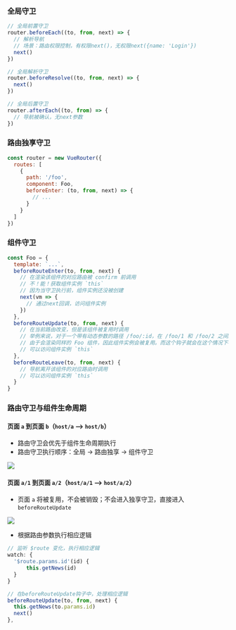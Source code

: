 ### 全局守卫

```js
// 全局前置守卫
router.beforeEach((to, from, next) => {
  // 解析导航
  // 场景：路由权限控制，有权限next()，无权限next({name: 'Login'})
  next()
})

// 全局解析守卫
router.beforeResolve((to, from, next) => {
  next()
})

// 全局后置守卫
router.afterEach((to, from) => {
  // 导航被确认，无next参数
})
```

### 路由独享守卫

```js
const router = new VueRouter({
  routes: [
    {
      path: '/foo',
      component: Foo,
      beforeEnter: (to, from, next) => {
        // ...
      }
    }
  ]
})
```

### 组件守卫

```js
const Foo = {
  template: `...`,
  beforeRouteEnter(to, from, next) {
    // 在渲染该组件的对应路由被 confirm 前调用
    // 不！能！获取组件实例 `this`
    // 因为当守卫执行前，组件实例还没被创建
    next(vm => {
      // 通过next回调，访问组件实例
    })
  },
  beforeRouteUpdate(to, from, next) {
    // 在当前路由改变，但是该组件被复用时调用
    // 举例来说，对于一个带有动态参数的路径 /foo/:id，在 /foo/1 和 /foo/2 之间跳转的时候，
    // 由于会渲染同样的 Foo 组件，因此组件实例会被复用。而这个钩子就会在这个情况下被调用。
    // 可以访问组件实例 `this`
  },
  beforeRouteLeave(to, from, next) {
    // 导航离开该组件的对应路由时调用
    // 可以访问组件实例 `this`
  }
}
```

### 路由守卫与组件生命周期

#### 页面 `a` 到页面 `b`（`host/a` --> `host/b`）

- 路由守卫会优先于组件生命周期执行
- 路由守卫执行顺序：全局 -> 路由独享 -> 组件守卫

<img src="https://vkceyugu.cdn.bspapp.com/VKCEYUGU-aliyun-eewtwzjb1bxvad91bd/c2d93d30-61d4-11eb-bdc1-8bd33eb6adaa.png">

#### 页面 `a/1` 到页面 `a/2`（`host/a/1` --> `host/a/2`）

- 页面 `a` 将被复用，不会被销毁；不会进入独享守卫，直接进入 `beforeRouteUpdate`

<img src="https://vkceyugu.cdn.bspapp.com/VKCEYUGU-aliyun-eewtwzjb1bxvad91bd/738e3540-61d5-11eb-bdc1-8bd33eb6adaa.png">

- 根据路由参数执行相应逻辑

```js
// 监听 $route 变化，执行相应逻辑
watch: {
  '$route.params.id'(id) {
      this.getNews(id)
  }
}

// 在beforeRouteUpdate钩子中，处理相应逻辑
beforeRouteUpdate(to, from, next) {
  this.getNews(to.params.id)
  next()
},
```
